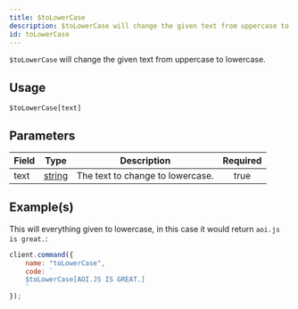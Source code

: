 ```yaml
---
title: $toLowerCase
description: $toLowerCase will change the given text from uppercase to lowercase.
id: toLowerCase
---
```


`$toLowerCase` will change the given text from uppercase to lowercase.

## Usage

```aoi
$toLowerCase[text]
```

## Parameters

| Field | Type                                                                                              | Description                      | Required |
| ----- | ------------------------------------------------------------------------------------------------- | -------------------------------- | :------: |
| text  | [string](https://developer.mozilla.org/en-US/docs/Web/JavaScript/Reference/Global_Objects/String) | The text to change to lowercase. |   true   |

## Example(s)

This will everything given to lowercase, in this case it would return `aoi.js is great.`:

```javascript
client.command({
    name: "toLowerCase",
    code: `
    $toLowerCase[AOI.JS IS GREAT.]
    `
});
```
